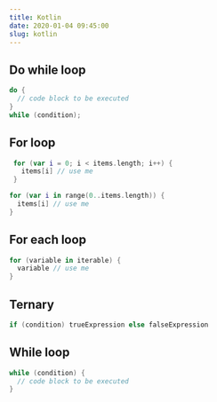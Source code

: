 ```yaml
---
title: Kotlin
date: 2020-01-04 09:45:00
slug: kotlin
---
```


## Do while loop
```kotlin
do {
  // code block to be executed
}
while (condition);
```

## For loop
```kotlin
 for (var i = 0; i < items.length; i++) {
   items[i] // use me
 }

for (var i in range(0..items.length)) {
  items[i] // use me
}
```

## For each loop
```kotlin
for (variable in iterable) {
  variable // use me
}
```

## Ternary
```kotlin
if (condition) trueExpression else falseExpression
```

## While loop
```kotlin
while (condition) {
  // code block to be executed
}
```